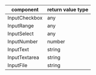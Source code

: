 | component     | return value type |
| ------------- | ----------------- |
| InputCheckbox | any               |
| InputRange    | any               |
| InputSelect   | any               |
| InputNumber   | number            |
| InputText     | string            |
| InputTextarea | string            |
| InputFile     | string            |
